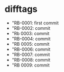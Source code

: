 # difftags

- "RB-0001: first commit
- "RB-0002: commit
- "Rb 0003: commit
- "RB-0004: commit
- "RB 0005: commit
- "RB-0006: commit
- "RB-0007: commit
- "RB-0008: commit
- "RB 0009: commit